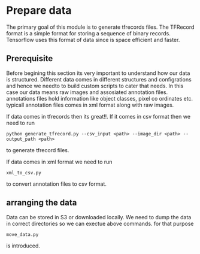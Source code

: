 # Prepare data

The primary goal of this module is to generate tfrecords files. The TFRecord format is a simple format for storing a sequence of binary records. Tensorflow uses this format of data since is space efficient and faster.

## Prerequisite

Before begining this section its very important to understand how our data is structured. Different data comes in different structures and configrations and hence we needto to build custom scripts to cater that needs. In this case our data means raw images and assosiated annotation files. annotations files hold information like object classes, pixel co ordinates etc. typicall annotation files comes in xml format along with raw images.

If data comes in tfrecords then its great!!. If it comes in csv format then we need to run
```
python generate_tfrecord.py --csv_input <path> --image_dir <path> --output_path <path>
``` 
to generate tfrecord files.

If data comes in xml format we need to run 
```
xml_to_csv.py
```
to convert annotation files to csv format.

## arranging the data

Data can be stored in S3 or downloaded locally. We need to dump the data in correct directories so we can exectue above commands. for that purpose 
```
move_data.py
```
is introduced.
